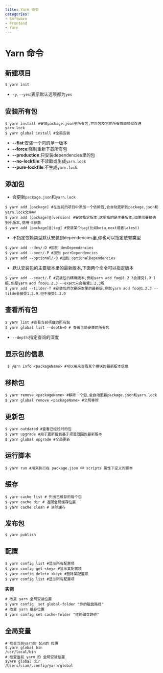```yaml
---
title: Yarn 命令
categories:
- Software
- Frontend
- Yarn
---
```

# Yarn 命令

## 新建项目

```shell
$ yarn init
```

- `-y,--yes`:表示默认选项都为`yes`

## 安装所有包

```shell
$ yarn install #安装package.json里所有包,并将包及它的所有依赖项保存进yarn.lock
$ yarn global install #全局安装
```

- **--flat**:安装一个包的单一版本
- **--force**:强制重新下载所有包
- **--production**:只安装dependencies里的包
- **--no-lockfile**:不读取或生成`yarn.lock`
- **--pure-lockfile**:不生成`yarn.lock`

## 添加包

- 会更新`package.json`和`yarn.lock`

```shell
$ yarn add [package] #在当前的项目中添加一个依赖包,会自动更新到package.json和yarn.lock文件中
$ yarn add [package]@[version] #安装指定版本,这里指的是主要版本,如果需要精确到小版本,使用-E参数
$ yarn add [package]@[tag] #安装某个tag(比如beta,next或者latest)
```

- 不指定依赖类型默认安装到dependencies里,你也可以指定依赖类型

```shell
$ yarn add --dev/-D #加到 devDependencies
$ yarn add --peer/-P #加到 peerDependencies
$ yarn add --optional/-O #加到 optionalDependencies
```

- 默认安装包的主要版本里的最新版本,下面两个命令可以指定版本

```shell
$ yarn add --exact/-E #安装包的精确版本,例如yarn add foo@1.2.3会接受1.9.1版,但是yarn add foo@1.2.3 --exact只会接受1.2.3版
$ yarn add --tilde/-T #安装包的次要版本里的最新版,例如yarn add foo@1.2.3 --tilde会接受1.2.9,但不接受1.3.0
```

## 查看所有包

```shell
$ yarn list #查看当前项目的所有包
$ yarn global list --depth=0 # 查看全局安装的所有包
```

- `--depth`:指定查询的深度

## 显示包的信息

```shell
 $ yarn info <packageName> #可以用来查看某个模块的最新版本信息
```

## 移除包

```shell
$ yarn remove <packageName> #移除一个包,会自动更新package.json和yarn.lock
$ yarn global remove <packageName> #全局移除
```

## 更新包

```shell
$ yarn outdated #查看已经过时的包
$ yarn upgrade #用于更新包到基于规范范围的最新版本
$ yarn global upgrade #全局更新
```

## 运行脚本

```shell
$ yarn run #用来执行在 package.json 中 scripts 属性下定义的脚本
```

## 缓存

```shell
$ yarn cache list # 列出已缓存的每个包
$ yarn cache dir # 返回全局缓存位置
$ yarn cache clean # 清除缓存
```

## 发布包

```shell
$ yarn publish
```

## 配置

```shell
$ yarn config list #显示所有配置项
$ yarn config get <key> #显示某配置项
$ yarn config delete <key> #删除某配置项
$ yarn config list #显示所有配置项
```

**实例**

```shell
# 改变 yarn 全局安装位置
$ yarn config  set global-folder "你的磁盘路径"
# 改变 yarn 缓存位置
$ yarn config set cache-folder "你的磁盘路径"
```

## 全局变量

```shell
# 检查当前yarn的 bin的 位置
$ yarn global bin
/usr/local/bin
# 检查当前 yarn 的 全局安装位置
$yarn global dir
/Users/cian/.config/yarn/global
```

